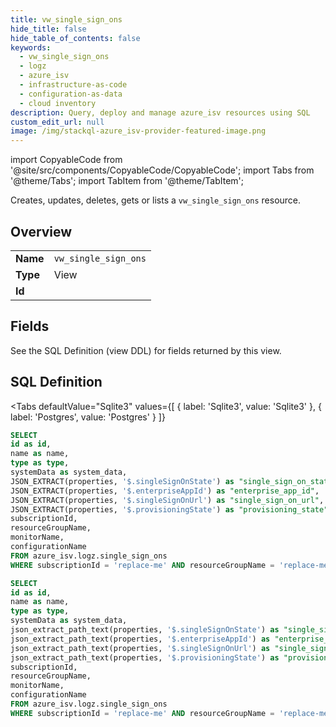 ```yaml
--- 
title: vw_single_sign_ons
hide_title: false
hide_table_of_contents: false
keywords:
  - vw_single_sign_ons
  - logz
  - azure_isv
  - infrastructure-as-code
  - configuration-as-data
  - cloud inventory
description: Query, deploy and manage azure_isv resources using SQL
custom_edit_url: null
image: /img/stackql-azure_isv-provider-featured-image.png
---
```


import CopyableCode from '@site/src/components/CopyableCode/CopyableCode';
import Tabs from '@theme/Tabs';
import TabItem from '@theme/TabItem';

Creates, updates, deletes, gets or lists a <code>vw_single_sign_ons</code> resource.

## Overview
<table><tbody>
<tr><td><b>Name</b></td><td><code>vw_single_sign_ons</code></td></tr>
<tr><td><b>Type</b></td><td>View</td></tr>
<tr><td><b>Id</b></td><td><CopyableCode code="azure_isv.logz.vw_single_sign_ons" /></td></tr>
</tbody></table>

## Fields

See the SQL Definition (view DDL) for fields returned by this view.

## SQL Definition

<Tabs
defaultValue="Sqlite3"
values={[
{ label: 'Sqlite3', value: 'Sqlite3' },
{ label: 'Postgres', value: 'Postgres' }
]}
>
<TabItem value="Sqlite3">

```sql
SELECT
id as id,
name as name,
type as type,
systemData as system_data,
JSON_EXTRACT(properties, '$.singleSignOnState') as "single_sign_on_state",
JSON_EXTRACT(properties, '$.enterpriseAppId') as "enterprise_app_id",
JSON_EXTRACT(properties, '$.singleSignOnUrl') as "single_sign_on_url",
JSON_EXTRACT(properties, '$.provisioningState') as "provisioning_state",
subscriptionId,
resourceGroupName,
monitorName,
configurationName
FROM azure_isv.logz.single_sign_ons
WHERE subscriptionId = 'replace-me' AND resourceGroupName = 'replace-me' AND monitorName = 'replace-me';
```

</TabItem>
<TabItem value="Postgres">

```sql
SELECT
id as id,
name as name,
type as type,
systemData as system_data,
json_extract_path_text(properties, '$.singleSignOnState') as "single_sign_on_state",
json_extract_path_text(properties, '$.enterpriseAppId') as "enterprise_app_id",
json_extract_path_text(properties, '$.singleSignOnUrl') as "single_sign_on_url",
json_extract_path_text(properties, '$.provisioningState') as "provisioning_state",
subscriptionId,
resourceGroupName,
monitorName,
configurationName
FROM azure_isv.logz.single_sign_ons
WHERE subscriptionId = 'replace-me' AND resourceGroupName = 'replace-me' AND monitorName = 'replace-me';
```

</TabItem>
</Tabs>
